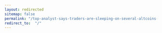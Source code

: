 ```yaml
---
layout: redirected
sitemap: false
permalink: "/top-analyst-says-traders-are-sleeping-on-several-altcoins-unveils-ethereum-cardano-litecoin-and-chainlink-price-targets/feed/"
redirect_to:  "/"
---
```

